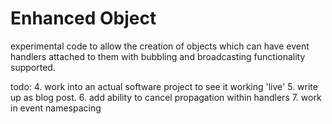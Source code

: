 # Enhanced Object
experimental code to allow the creation of objects which can have event handlers attached to them with bubbling and broadcasting functionality supported.


 todo:
   4. work into an actual software project to see it working 'live'
   5. write up as blog post.
   6. add ability to cancel propagation within handlers
   7. work in event namespacing


